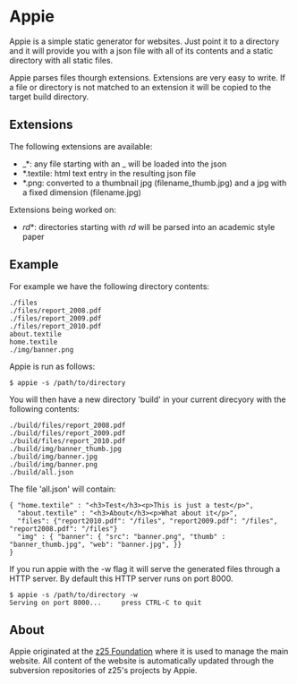 # Appie

Appie is a simple static generator for websites. Just point it to a 
directory and it will provide you with a json file with all of its 
contents and a static directory with all static files.

Appie parses files thourgh extensions. Extensions are very easy to 
write. If a file or directory is not matched to an extension it will be 
copied to the target build directory.

## Extensions

The following extensions are available:

- \_\*: any file starting with an \_ will be loaded into the json
- \*.textile: html text entry in the resulting json file
- \*.png: converted to a thumbnail jpg (filename_thumb.jpg) and a jpg with a fixed dimension (filename.jpg)

Extensions being worked on:

- _rd_*: directories starting with _rd_ will be parsed into an academic 
style paper

## Example

For example we have the following directory contents:
```
./files
./files/report_2008.pdf
./files/report_2009.pdf
./files/report_2010.pdf
about.textile
home.textile
./img/banner.png
````
Appie is run as follows:
```
$ appie -s /path/to/directory
```
You will then have a new directory 'build' in your current direcyory 
with the following contents:
```
./build/files/report_2008.pdf
./build/files/report_2009.pdf
./build/files/report_2010.pdf
./build/img/banner_thumb.jpg
./build/img/banner.jpg
./build/img/banner.png
./build/all.json
```
The file 'all.json' will contain:
```
{ "home.textile" : "<h3>Test</h3><p>This is just a test</p>",
  "about.textile" : "<h3>About</h3><p>What about it</p>",
  "files": {"report2010.pdf": "/files", "report2009.pdf": "/files", "report2008.pdf": "/files"}
  "img" : { "banner": { "src": "banner.png", "thumb" : "banner_thumb.jpg", "web": "banner.jpg", }}
}
```
If you run appie with the -w flag it will serve the generated files through 
a HTTP server. By default this HTTP server runs on port 8000.
```
$ appie -s /path/to/directory -w
Serving on port 8000...     press CTRL-C to quit
```

## About ##

Appie originated at the [z25 Foundation](http://www.z25.org) where it is 
used to manage the main website. All content of the website is 
automatically updated through the subversion repositories of z25's 
projects by Appie.
